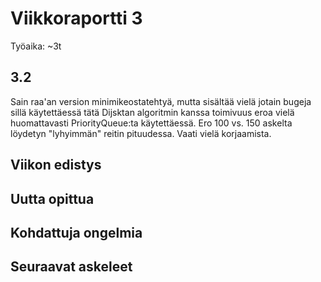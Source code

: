 # Viikkoraportti 3

Työaika: ~3t

## 3.2
Sain raa'an version minimikeostatehtyä, mutta sisältää vielä jotain bugeja sillä käytettäessä tätä Dijsktan algoritmin kanssa toimivuus eroa vielä huomattavasti PriorityQueue:ta käytettäessä. Ero 100 vs. 150 askelta löydetyn "lyhyimmän" reitin pituudessa. Vaati vielä korjaamista.


## Viikon edistys


## Uutta opittua


## Kohdattuja ongelmia


## Seuraavat askeleet



